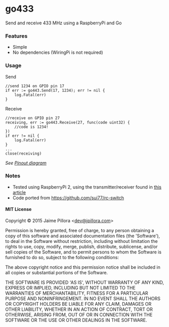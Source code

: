 # go433

Send and receive 433 MHz using a RaspberryPi and Go

### Features

* Simple
* No dependencies (WiringPi is not required)

### Usage

Send

```
//send 1234 on GPIO pin 17
if err := go443.Send(17, 1234); err != nil {
	log.Fatal(err)
}
```

Receive

```
//receive on GPIO pin 27
receiving, err := go443.Receive(27, func(code uint32) {
	//code is 1234!
})
if err != nil {
	log.Fatal(err)
}
...
close(receiving)
```

*See [Pinout diagram](ref/RP2_Pinout.png)*

### Notes

* Tested using RaspberryPi 2, using the transmitter/receiver found in [this article](http://www.princetronics.com/how-to-read-433-mhz-codes-w-raspberry-pi-433-mhz-receiver/)
* Code ported from https://github.com/sui77/rc-switch

#### MIT License

Copyright © 2015 Jaime Pillora &lt;dev@jpillora.com&gt;

Permission is hereby granted, free of charge, to any person obtaining
a copy of this software and associated documentation files (the
'Software'), to deal in the Software without restriction, including
without limitation the rights to use, copy, modify, merge, publish,
distribute, sublicense, and/or sell copies of the Software, and to
permit persons to whom the Software is furnished to do so, subject to
the following conditions:

The above copyright notice and this permission notice shall be
included in all copies or substantial portions of the Software.

THE SOFTWARE IS PROVIDED 'AS IS', WITHOUT WARRANTY OF ANY KIND,
EXPRESS OR IMPLIED, INCLUDING BUT NOT LIMITED TO THE WARRANTIES OF
MERCHANTABILITY, FITNESS FOR A PARTICULAR PURPOSE AND NONINFRINGEMENT.
IN NO EVENT SHALL THE AUTHORS OR COPYRIGHT HOLDERS BE LIABLE FOR ANY
CLAIM, DAMAGES OR OTHER LIABILITY, WHETHER IN AN ACTION OF CONTRACT,
TORT OR OTHERWISE, ARISING FROM, OUT OF OR IN CONNECTION WITH THE
SOFTWARE OR THE USE OR OTHER DEALINGS IN THE SOFTWARE.
